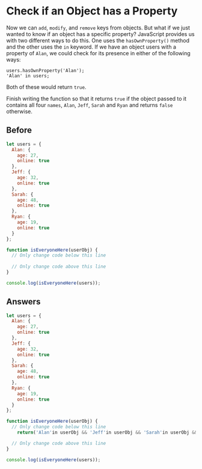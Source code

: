# Check if an Object has a Property
Now we can `add`, `modify`, and `remove` keys from objects. But what if we just wanted to know if an object has a specific property? 
JavaScript provides us with two different ways to do this. One uses the `hasOwnProperty()` method and the other uses the `in` keyword. 
If we have an object users with a property of `Alan`, we could check for its presence in either of the following ways:
```
users.hasOwnProperty('Alan');
'Alan' in users;
```
Both of these would return `true`.

Finish writing the function so that it returns `true` if the object passed to it contains all four `names`, `Alan`, `Jeff`, `Sarah` and `Ryan` 
and returns `false` otherwise.

## Before
```javascript
let users = {
  Alan: {
    age: 27,
    online: true
  },
  Jeff: {
    age: 32,
    online: true
  },
  Sarah: {
    age: 48,
    online: true
  },
  Ryan: {
    age: 19,
    online: true
  }
};

function isEveryoneHere(userObj) {
  // Only change code below this line
  
  // Only change code above this line
}

console.log(isEveryoneHere(users));
```

## Answers
```javascript
let users = {
  Alan: {
    age: 27,
    online: true
  },
  Jeff: {
    age: 32,
    online: true
  },
  Sarah: {
    age: 48,
    online: true
  },
  Ryan: {
    age: 19,
    online: true
  }
};

function isEveryoneHere(userObj) {
  // Only change code below this line
    return('Alan'in userObj && 'Jeff'in userObj && 'Sarah'in userObj &&'Ryan'in userObj) ? true : false;

  // Only change code above this line
}

console.log(isEveryoneHere(users));
```
